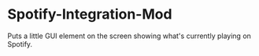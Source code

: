 # Spotify-Integration-Mod
Puts a little GUI element on the screen showing what's currently playing on Spotify.
